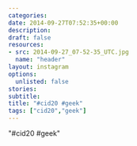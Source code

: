 ```yaml
---
categories:
date: 2014-09-27T07:52:35+00:00
description:
draft: false
resources:
- src: 2014-09-27_07-52-35_UTC.jpg
  name: "header"
layout: instagram
options:
  unlisted: false
stories:
subtitle:
title: "#cid20 #geek"
tags: ["cid20","geek"]
---
```


"#cid20 #geek"
